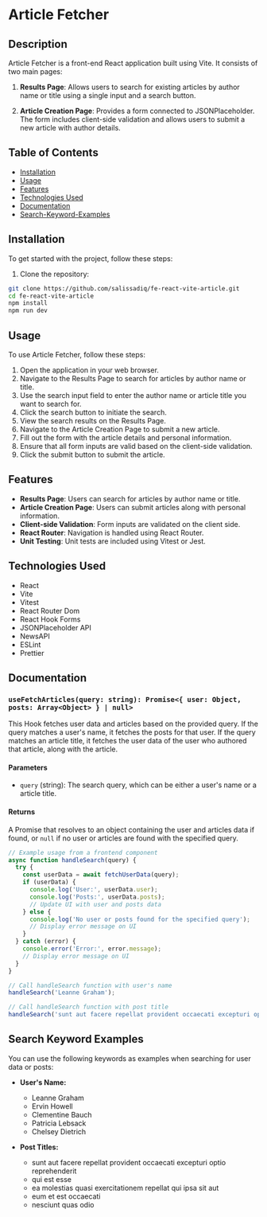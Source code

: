 # Article Fetcher

## Description

Article Fetcher is a front-end React application built using Vite. It consists of two main pages:

1. **Results Page**: Allows users to search for existing articles by author name or title using a single input and a search button.

2. **Article Creation Page**: Provides a form connected to JSONPlaceholder. The form includes client-side validation and allows users to submit a new article with author details.

## Table of Contents

- [Installation](#installation)
- [Usage](#usage)
- [Features](#features)
- [Technologies Used](#technologies-used)
- [Documentation](#Documentation)
- [Search-Keyword-Examples](#search-keyword-examples)

## Installation

To get started with the project, follow these steps:

1. Clone the repository:

```bash
git clone https://github.com/salissadiq/fe-react-vite-article.git
cd fe-react-vite-article
npm install
npm run dev

```
## Usage

To use Article Fetcher, follow these steps:

1. Open the application in your web browser.
2. Navigate to the Results Page to search for articles by author name or title.
3. Use the search input field to enter the author name or article title you want to search for.
4. Click the search button to initiate the search.
5. View the search results on the Results Page.
6. Navigate to the Article Creation Page to submit a new article.
7. Fill out the form with the article details and personal information.
8. Ensure that all form inputs are valid based on the client-side validation.
9. Click the submit button to submit the article.


## Features

* **Results Page**: Users can search for articles by author name or title.
* **Article Creation Page**: Users can submit articles along with personal information.
* **Client-side Validation**: Form inputs are validated on the client side.
* **React Router**: Navigation is handled using React Router.
* **Unit Testing**: Unit tests are included using Vitest or Jest.


## Technologies Used

* React
* Vite
* Vitest
* React Router Dom
* React Hook Forms
* JSONPlaceholder API
* NewsAPI
* ESLint
* Prettier

## Documentation

### `useFetchArticles(query: string): Promise<{ user: Object, posts: Array<Object> } | null>`

This Hook fetches user data and articles based on the provided query. If the query matches a user's name, it fetches the posts for that user. If the query matches an article title, it fetches the user data of the user who authored that article, along with the article.

#### Parameters

- `query` (string): The search query, which can be either a user's name or a article title.

#### Returns

A Promise that resolves to an object containing the user and articles data if found, or `null` if no user or articles are found with the specified query.

```javascript
// Example usage from a frontend component
async function handleSearch(query) {
  try {
    const userData = await fetchUserData(query);
    if (userData) {
      console.log('User:', userData.user);
      console.log('Posts:', userData.posts);
      // Update UI with user and posts data
    } else {
      console.log('No user or posts found for the specified query');
      // Display error message on UI
    }
  } catch (error) {
    console.error('Error:', error.message);
    // Display error message on UI
  }
}

// Call handleSearch function with user's name
handleSearch('Leanne Graham');

// Call handleSearch function with post title
handleSearch('sunt aut facere repellat provident occaecati excepturi optio reprehenderit');
```
## Search Keyword Examples

You can use the following keywords as examples when searching for user data or posts:

- **User's Name:**
  - Leanne Graham
  - Ervin Howell
  - Clementine Bauch
  - Patricia Lebsack
  - Chelsey Dietrich

- **Post Titles:**
  - sunt aut facere repellat provident occaecati excepturi optio reprehenderit
  - qui est esse
  - ea molestias quasi exercitationem repellat qui ipsa sit aut
  - eum et est occaecati
  - nesciunt quas odio



